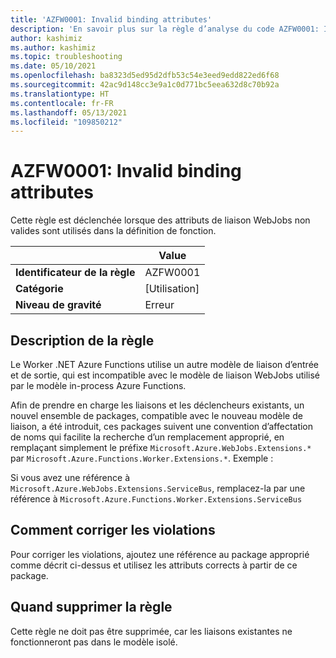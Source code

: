 ```yaml
---
title: 'AZFW0001: Invalid binding attributes'
description: 'En savoir plus sur la règle d’analyse du code AZFW0001: Invalid binding attributes'
author: kashimiz
ms.author: kashimiz
ms.topic: troubleshooting
ms.date: 05/10/2021
ms.openlocfilehash: ba8323d5ed95d2dfb53c54e3eed9edd822ed6f68
ms.sourcegitcommit: 42ac9d148cc3e9a1c0d771bc5eea632d8c70b92a
ms.translationtype: HT
ms.contentlocale: fr-FR
ms.lasthandoff: 05/13/2021
ms.locfileid: "109850212"
---
```

# <a name="azfw0001-invalid-binding-attributes"></a>AZFW0001: Invalid binding attributes
Cette règle est déclenchée lorsque des attributs de liaison WebJobs non valides sont utilisés dans la définition de fonction.

| | Value |
|-|-|
| **Identificateur de la règle** |AZFW0001|
| **Catégorie** |[Utilisation]|
| **Niveau de gravité** |Erreur|

## <a name="rule-description"></a>Description de la règle

Le Worker .NET Azure Functions utilise un autre modèle de liaison d’entrée et de sortie, qui est incompatible avec le modèle de liaison WebJobs utilisé par le modèle in-process Azure Functions.

Afin de prendre en charge les liaisons et les déclencheurs existants, un nouvel ensemble de packages, compatible avec le nouveau modèle de liaison, a été introduit, ces packages suivent une convention d’affectation de noms qui facilite la recherche d’un remplacement approprié, en remplaçant simplement le préfixe `Microsoft.Azure.WebJobs.Extensions.*` par `Microsoft.Azure.Functions.Worker.Extensions.*`. Exemple :

Si vous avez une référence à `Microsoft.Azure.WebJobs.Extensions.ServiceBus`, remplacez-la par une référence à `Microsoft.Azure.Functions.Worker.Extensions.ServiceBus`

## <a name="how-to-fix-violations"></a>Comment corriger les violations

Pour corriger les violations, ajoutez une référence au package approprié comme décrit ci-dessus et utilisez les attributs corrects à partir de ce package.

## <a name="when-to-suppress-the-rule"></a>Quand supprimer la règle

Cette règle ne doit pas être supprimée, car les liaisons existantes ne fonctionneront pas dans le modèle isolé.
